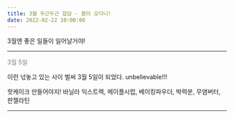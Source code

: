 ```yaml
---
title: 3월 두근두근 잡담 - 봄이 오다니!
date: 2022-02-22 10:00:00
---
```


3월엔 좋은 일들이 일어날거야!

---

<font color="gray">3월 5일</font>

이런 넋놓고 있는 사이 벌써 3월 5일이 되었다.
unbelievable!!!

핫케이크 만들어야지!
바닐라 익스트랙, 메이플시럽, 베이킹파우더, 박력분, 무염버터, 판젤라틴

---
